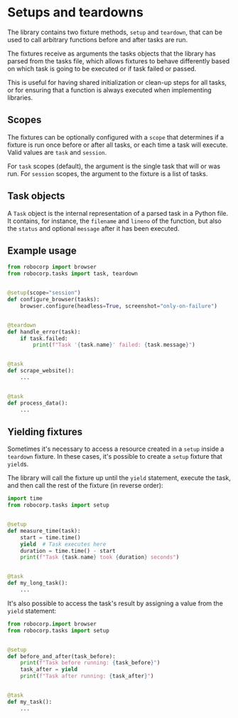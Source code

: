 # Setups and teardowns

The library contains two fixture methods, `setup` and `teardown`, that can be
used to call arbitrary functions before and after tasks are run.

The fixtures receive as arguments the tasks objects that the library has parsed
from the tasks file, which allows fixtures to behave differently based on which
task is going to be executed or if task failed or passed.

This is useful for having shared initialization or clean-up steps for all tasks,
or for ensuring that a function is always executed when implementing libraries.

## Scopes

The fixtures can be optionally configured with a `scope` that determines if a
fixture is run once before or after all tasks, or each time a task will execute.
Valid values are `task` and `session`.

For `task` scopes (default), the argument is the single task that will or was run.
For `session` scopes, the argument to the fixture is a list of tasks.

## Task objects

A `Task` object is the internal representation of a parsed task in a Python file.
It contains, for instance, the `filename` and `lineno` of the function, but
also the `status` and optional `message` after it has been executed.

## Example usage

```python
from robocorp import browser
from robocorp.tasks import task, teardown


@setup(scope="session")
def configure_browser(tasks):
    browser.configure(headless=True, screenshot="only-on-failure")


@teardown
def handle_error(task):
    if task.failed:
        print(f"Task '{task.name}' failed: {task.message}")


@task
def scrape_website():
    ...


@task
def process_data():
    ...
```

## Yielding fixtures

Sometimes it's necessary to access a resource created in a `setup` inside a
`teardown` fixture. In these cases, it's possible to create a `setup` fixture
that `yield`s.

The library will call the fixture up until the `yield` statement, execute the task,
and then call the rest of the fixture (in reverse order):

```python
import time
from robocorp.tasks import setup


@setup
def measure_time(task):
    start = time.time()
    yield  # Task executes here
    duration = time.time() - start
    print(f"Task {task.name} took {duration} seconds")


@task
def my_long_task():
    ...
```

It's also possible to access the task's result by assigning a value from
the `yield` statement:

```python
from robocorp.import browser
from robocorp.tasks import setup


@setup
def before_and_after(task_before):
    print(f"Task before running: {task_before}")
    task_after = yield
    print(f"Task after running: {task_after}")


@task
def my_task():
    ...
```
